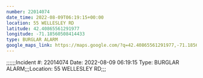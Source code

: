 ```yaml
---
number: 22014074
date_time: 2022-08-09T06:19:15+00:00
location: 55 WELLESLEY RD
latitude: 42.40865561291977
longitude: -71.18560508414433
type: BURGLAR ALARM
google_maps_link: https://maps.google.com/?q=42.40865561291977,-71.18560508414433
---
```


;;;;;;Incident #: 22014074  Date: 2022-08-09 06:19:15   Type: BURGLAR ALARM;;;Location: 55 WELLESLEY RD;;;
